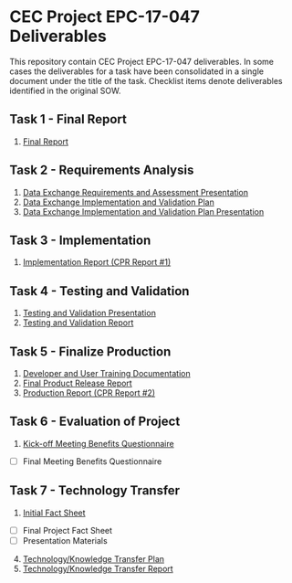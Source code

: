 # CEC Project EPC-17-047 Deliverables

This repository contain CEC Project EPC-17-047 deliverables. In some cases the deliverables for a task have been consolidated in a single document under the title of the task. Checklist items denote deliverables identified in the original SOW.

## Task 1 - Final Report

1. [Final Report](Task%201.1%20-%20Final%20Report.pdf)

## Task 2 - Requirements Analysis

1. [Data Exchange Requirements and Assessment Presentation](Task%202.1%20-%20Data%20Exchange%20Requirements%20and%20Assessment%20Presentation.pdf)
2. [Data Exchange Implementation and Validation Plan](Task%202.2%20-%20Data%20Exchange%20Implementation%20and%20Validation%20Plan.pdf)
3. [Data Exchange Implementation and Validation Plan Presentation](Task%202.3%20-%20Data%20Exchange%20Implementation%20and%20Validation%20Plan%20Presentation.pdf)

## Task 3 - Implementation

1. [Implementation Report (CPR Report #1)](Task%203.1%20-%20Implementation%20Report%20-%20CPR%20Report%201.pdf)

## Task 4 - Testing and Validation

1. [Testing and Validation Presentation](Task%204.1%20-%20Testing%20and%20Validation%20Presentation.pdf)
2. [Testing and Validation Report](Task%204.2%20-%20Testing%20and%20Validation%20Report.pdf)

## Task 5 - Finalize Production

1. [Developer and User Training Documentation](Task%205.1%20-%20Developer%20and%20User%20Training%20Documentation.pdf)
2. [Final Product Release Report](Task%205.2%20-%20Final%20Product%20Release%20Report.pdf)
3. [Production Report (CPR Report #2)](Task%205.3%20-%20Production%20Report%20-%20CPR%20Report%202.pdf)

## Task 6 - Evaluation of Project 

1. [Kick-off Meeting Benefits Questionnaire](Task%206.1%20-%20Kickoff%20Meeting%20Benefits%20Questionaire.pdf)
- [ ] Final Meeting Benefits Questionnaire 

## Task 7 - Technology Transfer

1. [Initial Fact Sheet](Task%207.1%20-%20Initial%20Fact%20Sheet.pdf)
- [ ] Final Project Fact Sheet 
- [ ] Presentation Materials 
4. [Technology/Knowledge Transfer Plan](Task%207.4%20-%20Technology%20Knowledge%20Transfer%20Plan.pdf)
5. [Technology/Knowledge Transfer Report](Task%207.5%20-%20Technology%20Knowledge%20Transfer%20Report.pdf)
